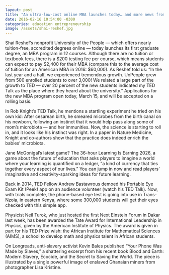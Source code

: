 ```yaml
---
layout: post
title: "An ultra-low-cost online MBA launches today… and more news from TED speakers"
date: 2016-02-16 10:54:00 -0300
categories: education entrepreneurship
image: /assets/shai-reshef.jpg
---
```


Shai Reshef’s nonprofit University of the People — which offers nearly tuition-free, accredited degrees online — today launches its first graduate degree, an MBA program in 12 courses. Although there are no tuition or textbook fees, there is a $200 testing fee per course, which means students can expect to pay $2,400 for their MBA (compare this to the average cost of tuition for an American MBA in 2016: $60,000). As Reshef told us: “In the last year and a half, we experienced tremendous growth. UoPeople grew from 500 enrolled students to over 3,000! We related a large part of the growth to TED — over 20 percent of the new students indicated my TED Talk as the place where they heard about the university.” Applications for the new MBA program open today, March 15, and will be accepted on a rolling basis.

In Rob Knight’s TED Talk, he mentions a startling experiment he tried on his own kid: After cesarean birth, he smeared microbes from the birth canal on his newborn, following an instinct that it would help pass along some of mom’s microbiota — and her immunities. Now, the science is starting to roll in, and it looks like his instinct was right. In a paper in Nature Medicine, Knight and co-authors show that the practice does indeed enrich the babies’ microbiota.

Jane McGonigal’s latest game? The 36-hour Learning Is Earning 2026, a game about the future of education that asks players to imagine a world where your learning is quantified on a ledger, “a kind of currency that ties together every aspect of our lives.” You can jump in now and read players’ imaginative and creativity-sparking ideas for future learning.

Back in 2014, TED Fellow Andrew Bastawrous demoed his Portable Eye Exam Kit (Peek) app on an audience volunteer (watch his TED Talk). Now, with trials complete, the phone-based eye test is going into use in Trans-Nzoia, in eastern Kenya, where some 300,000 students will get their eyes checked with this simple app.

Physicist Neil Turok, who just hosted the first Next Einstein Forum in Dakar last week, has been awarded the Tate Award for International Leadership in Physics, given by the American Institute of Physics. The award is given in part for his TED Prize wish: the African Institute for Mathematical Sciences (AIMS), a school to develop math and physics talent in African students.

On Longreads, anti-slavery activist Kevin Bales published “Your Phone Was Made by Slaves,” a shattering excerpt from his recent book Blood and Earth: Modern Slavery, Ecocide, and the Secret to Saving the World. The piece is illustrated by a single powerful image of enslaved Ghanaian miners from photographer Lisa Kristine.

